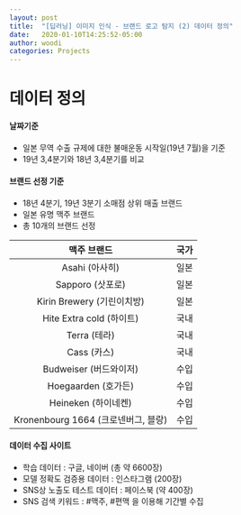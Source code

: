 ```yaml
---
layout: post
title:  "[딥러닝] 이미지 인식 - 브랜드 로고 탐지 (2) 데이터 정의"
date:   2020-01-10T14:25:52-05:00
author: woodi
categories: Projects
---
```


# 데이터 정의
#### 날짜기준
- 일본 무역 수출 규제에 대한 불매운동 시작일(19년 7월)을 기준
- 19년 3,4분기와 18년 3,4분기를 비교

#### 브랜드 선정 기준
- 18년 4분기, 19년 3분기 소매점 상위 매출 브랜드
- 일본 유명 맥주 브랜드
- 총 10개의 브랜드 선정

| 맥주 브랜드                       |     국가 |
|:-------------------------------:|:--------:|
| Asahi (아사히)                   | 일본     |
| Sapporo (삿포로)                 | 일본     |
|Kirin Brewery (기린이치방)         |일본      |
| Hite Extra cold (하이트)         | 국내     |
| Terra (테라) | 국내|
| Cass (카스) | 국내 |
|Budweiser (버드와이저)|수입|
|Hoegaarden (호가든) |수입|
|Heineken (하이네켄)|수입|
|Kronenbourg 1664 (크로넨버그, 블랑)|수입|


#### 데이터 수집 사이트
- 학습 데이터 : 구글, 네이버 (총 약 6600장)
- 모델 정확도 검증용 데이터 : 인스타그램 (200장)
- SNS상 노출도 테스트 데이터 : 페이스북 (약 400장)
- SNS 검색 키워드 : #맥주, #편맥 을 이용해 기간별 수집




